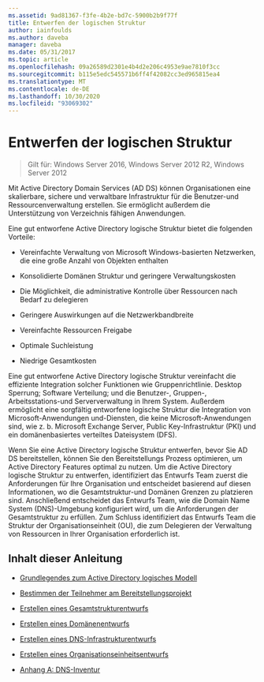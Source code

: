 ```yaml
---
ms.assetid: 9ad81367-f3fe-4b2e-bd7c-5900b2b9f77f
title: Entwerfen der logischen Struktur
author: iainfoulds
ms.author: daveba
manager: daveba
ms.date: 05/31/2017
ms.topic: article
ms.openlocfilehash: 09a26589d2301e4b4d2e206c4953e9ae7810f3cc
ms.sourcegitcommit: b115e5edc545571b6ff4f42082cc3ed965815ea4
ms.translationtype: MT
ms.contentlocale: de-DE
ms.lasthandoff: 10/30/2020
ms.locfileid: "93069302"
---
```

# <a name="designing-the-logical-structure"></a>Entwerfen der logischen Struktur

>Gilt für: Windows Server 2016, Windows Server 2012 R2, Windows Server 2012

Mit Active Directory Domain Services (AD DS) können Organisationen eine skalierbare, sichere und verwaltbare Infrastruktur für die Benutzer-und Ressourcenverwaltung erstellen. Sie ermöglicht außerdem die Unterstützung von Verzeichnis fähigen Anwendungen.

Eine gut entworfene Active Directory logische Struktur bietet die folgenden Vorteile:

-   Vereinfachte Verwaltung von Microsoft Windows-basierten Netzwerken, die eine große Anzahl von Objekten enthalten

-   Konsolidierte Domänen Struktur und geringere Verwaltungskosten

-   Die Möglichkeit, die administrative Kontrolle über Ressourcen nach Bedarf zu delegieren

-   Geringere Auswirkungen auf die Netzwerkbandbreite

-   Vereinfachte Ressourcen Freigabe

-   Optimale Suchleistung

-   Niedrige Gesamtkosten

Eine gut entworfene Active Directory logische Struktur vereinfacht die effiziente Integration solcher Funktionen wie Gruppenrichtlinie. Desktop Sperrung; Software Verteilung; und die Benutzer-, Gruppen-, Arbeitsstations-und Serververwaltung in Ihrem System. Außerdem ermöglicht eine sorgfältig entworfene logische Struktur die Integration von Microsoft-Anwendungen und-Diensten, die keine Microsoft-Anwendungen sind, wie z. b. Microsoft Exchange Server, Public Key-Infrastruktur (PKI) und ein domänenbasiertes verteiltes Dateisystem (DFS).

Wenn Sie eine Active Directory logische Struktur entwerfen, bevor Sie AD DS bereitstellen, können Sie den Bereitstellungs Prozess optimieren, um Active Directory Features optimal zu nutzen. Um die Active Directory logische Struktur zu entwerfen, identifiziert das Entwurfs Team zuerst die Anforderungen für Ihre Organisation und entscheidet basierend auf diesen Informationen, wo die Gesamtstruktur-und Domänen Grenzen zu platzieren sind. Anschließend entscheidet das Entwurfs Team, wie die Domain Name System (DNS)-Umgebung konfiguriert wird, um die Anforderungen der Gesamtstruktur zu erfüllen. Zum Schluss identifiziert das Entwurfs Team die Struktur der Organisationseinheit (OU), die zum Delegieren der Verwaltung von Ressourcen in Ihrer Organisation erforderlich ist.

## <a name="in-this-guide"></a>Inhalt dieser Anleitung

-   [Grundlegendes zum Active Directory logisches Modell](../../ad-ds/plan/Understanding-the-Active-Directory-Logical-Model.md)

-   [Bestimmen der Teilnehmer am Bereitstellungsprojekt](../../ad-ds/plan/Identifying-the-Deployment-Project-Participants.md)

-   [Erstellen eines Gesamtstrukturentwurfs](../../ad-ds/plan/Creating-a-Forest-Design.md)

-   [Erstellen eines Domänenentwurfs](../../ad-ds/plan/Creating-a-Domain-Design.md)

-   [Erstellen eines DNS-Infrastrukturentwurfs](../../ad-ds/plan/Creating-a-DNS-Infrastructure-Design.md)

-   [Erstellen eines Organisationseinheitsentwurfs](../../ad-ds/plan/Creating-an-Organizational-Unit-Design.md)

-   [Anhang A: DNS-Inventur](../../ad-ds/plan/Appendix-A--DNS-Inventory.md)



